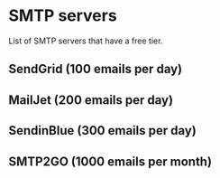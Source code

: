 # SMTP servers

List of SMTP servers that have a free tier.

## SendGrid (100 emails per day)

## MailJet (200 emails per day)

## SendinBlue (300 emails per day)

## SMTP2GO (1000 emails per month)
